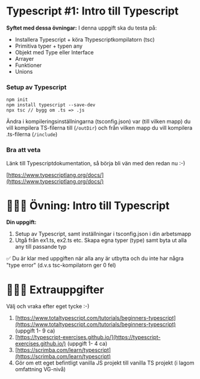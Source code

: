 # Typescript #1: Intro till Typescript

**Syftet med dessa övningar:** I denna uppgift ska du testa på:

- Installera Typescript + köra Ttypescriptkompilatorn (tsc)
- Primitiva typer + typen any
- Objekt med Type eller Interface
- Arrayer
- Funktioner
- Unions

### Setup av Typescript

```
npm init
npm install typescript --save-dev
npx tsc // bygg om .ts => .js
```

Ändra i kompileringsinställningarna (tsconfig.json) var (till vilken mapp) du vill kompilera TS-filerna till (`/outDir`) och från vilken mapp du vill kompilera .ts-filerna (`/include`)

### Bra att veta

Länk till Typescriptdokumentation, så börja bli vän med den redan nu :-)

[https://www.typescriptlang.org/docs/](https://www.typescriptlang.org/docs/)

# 👩🏽‍💻 Övning: Intro till Typescript

**Din uppgift:**

1. Setup av Typescript, samt inställningar i tsconfig.json i din arbetsmapp
1. Utgå från ex1.ts, ex2.ts etc. Skapa egna typer (type) samt byta ut alla any till passande typ

✅ Du är klar med uppgiften när alla any är utbytta och du inte har några "type error" (d.v.s tsc-kompilatorn ger 0 fel)

# 🏃🏽‍♂️ Extrauppgifter

Välj och vraka efter eget tycke :-)

1. [https://www.totaltypescript.com/tutorials/beginners-typescript](https://www.totaltypescript.com/tutorials/beginners-typescript) (uppgift 1- 9 ca)
2. [https://typescript-exercises.github.io/](https://typescript-exercises.github.io/) (uppgift 1- 4 ca)
3. [https://scrimba.com/learn/typescript](https://scrimba.com/learn/typescript)
4. Gör om ett eget befintligt vanilla JS projekt till vanilla TS projekt (i lagom omfattning VG-nivå)
